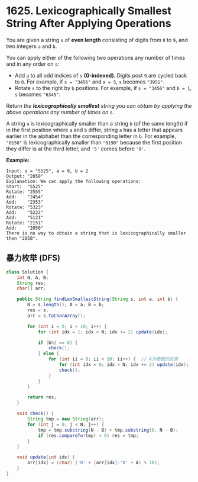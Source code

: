 # 1625. Lexicographically Smallest String After Applying Operations

You are given a string `s` of **even length** consisting of digits from `0` to `9`, and two integers `a` and `b`.

You can apply either of the following two operations any number of times and in any order on `s`:

- Add `a` to all odd indices of `s` **(0-indexed)**. Digits post `9` are cycled back to `0`. For example, if `s = "3456"` and `a = 5`, `s` becomes `"3951"`.
- Rotate `s` to the right by `b` positions. For example, if `s = "3456"` and `b = 1`, `s` becomes `"6345"`.

Return *the **lexicographically smallest** string you can obtain by applying the above operations any number of times on* `s`.

A string `a` is lexicographically smaller than a string `b` (of the same length) if in the first position where `a` and `b` differ, string `a` has a letter that appears earlier in the alphabet than the corresponding letter in `b`. For example, `"0158"` is lexicographically smaller than `"0190"` because the first position they differ is at the third letter, and `'5'` comes before `'9'`.

**Example:**

```
Input: s = "5525", a = 9, b = 2
Output: "2050"
Explanation: We can apply the following operations:
Start:  "5525"
Rotate: "2555"
Add:    "2454"
Add:    "2353"
Rotate: "5323"
Add:    "5222"
Add:    "5121"
Rotate: "2151"
Add:    "2050"
There is no way to obtain a string that is lexicographically smaller then "2050".
```

##  暴力枚举 (DFS)

```java
class Solution {
    int N, A, B;
    String res;
    char[] arr;

    public String findLexSmallestString(String s, int a, int b) {
        N = s.length(); A = a; B = b;
        res = s;
        arr = s.toCharArray();

        for (int i = 0; i < 10; i++) {
            for (int idx = 1; idx < N; idx += 2) update(idx);

            if (b%2 == 0) {
                check();
            } else {
                for (int ii = 0; ii < 10; ii++) {  // A为奇数的性质
                    for (int idx = 0; idx < N; idx += 2) update(idx);
                    check();
                }
            }
        }

        return res;
    }

    void check() {
        String tmp = new String(arr);
        for (int j = 0; j < N; j++) {
            tmp = tmp.substring(N - B) + tmp.substring(0, N - B);
            if (res.compareTo(tmp) > 0) res = tmp;
        }
    }

    void update(int idx) {
        arr[idx] = (char) ('0' + (arr[idx]-'0' + A) % 10);
    }
}
```

